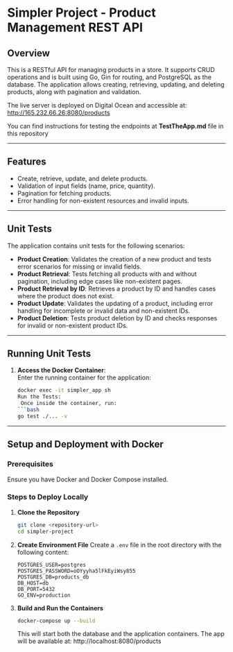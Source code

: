 # Simpler Project - Product Management REST API

## Overview
This is a RESTful API for managing products in a store. It supports CRUD operations and is built using Go, Gin for routing, and PostgreSQL as the database. The application allows creating, retrieving, updating, and deleting products, along with pagination and validation.

The live server is deployed on Digital Ocean and accessible at: http://165.232.66.26:8080/products

You can find instructions for testing the endpoints at **TestTheApp.md** file in this repository


---

## Features
- Create, retrieve, update, and delete products.
- Validation of input fields (name, price, quantity).
- Pagination for fetching products.
- Error handling for non-existent resources and invalid inputs.

---

## Unit Tests

The application contains unit tests for the following scenarios:
- **Product Creation**: Validates the creation of a new product and tests error scenarios for missing or invalid fields.
- **Product Retrieval**: Tests fetching all products with and without pagination, including edge cases like non-existent pages.
- **Product Retrieval by ID**: Retrieves a product by ID and handles cases where the product does not exist.
- **Product Update**: Validates the updating of a product, including error handling for incomplete or invalid data and non-existent IDs.
- **Product Deletion**: Tests product deletion by ID and checks responses for invalid or non-existent product IDs.

---

## Running Unit Tests

1. **Access the Docker Container**:  
   Enter the running container for the application:
   ```bash
   docker exec -it simpler_app sh
   Run the Tests:
    Once inside the container, run:
   ```bash
   go test ./... -v

---

## Setup and Deployment with Docker

### Prerequisites
Ensure you have Docker and Docker Compose installed.

### Steps to Deploy Locally
1. **Clone the Repository**
    ```bash
    git clone <repository-url>
    cd simpler-project
    ```

2. **Create Environment File**
   Create a `.env` file in the root directory with the following content:
    ```env
    POSTGRES_USER=postgres
    POSTGRES_PASSWORD=oOYyyha5lFkEyiWsy855
    POSTGRES_DB=products_db
    DB_HOST=db
    DB_PORT=5432
    GO_ENV=production
    ```

3. **Build and Run the Containers**
    ```bash
    docker-compose up --build
    ```
   This will start both the database and the application containers. The app will be available at: http://localhost:8080/products



